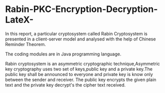 # Rabin-PKC-Encryption-Decryption-LateX-
In this report, a particular cryptosystem called Rabin Cryptosystem is presented in a client-server model and analysed with the help of Chinese Reminder Theorem. 

The coding modules are in Java programming language.

Rabin cryptosystem is an asymmetric cryptographic technique,Asymmetric key cryptography uses two set of keys,public key and a private key.The public key shall be announced to everyone and private key is know only between the sender and receiver. The public key encrypts the given plain text and the private key decrypt's the cipher text received. 
